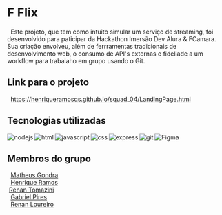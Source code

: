 # F Flix
  &nbsp; Este projeto, que tem como intuito simular um serviço de streaming, foi desenvolvido para paticipar da Hackathon Imersão Dev Alura & FCamara. Sua criação envolveu, além de ferrramentas tradicionais de desenvolvimento web, o consumo de API's externas e fideliade a um workflow para trabalaho em grupo usando o Git.

## Link para o projeto
  &nbsp; https://henriqueramosqs.github.io/squad_04/LandingPage.html
  <br>
## Tecnologias utilizadas

<img align="left" alt="nodejs" src="https://img.shields.io/badge/node.js%20-%2343853D.svg?&style=for-the-badge&logo=node.js&logoColor=white" />
<img align="left" alt="html" src="https://img.shields.io/badge/HTML5-E34F26?style=for-the-badge&logo=html5&logoColor=white" />
<img align="left" alt="javascript" src="https://img.shields.io/badge/JavaScript-323330?style=for-the-badge&logo=javascript&logoColor=F7DF1E" />
<img align="left" alt="css" src="https://img.shields.io/badge/CSS3-1572B6?style=for-the-badge&logo=css3&logoColor=white" />
<img align="left" alt="express" src="https://img.shields.io/badge/Express.js-249225?style=for-the-badge&logo=express&logoColor=white" />
<img align="left" alt="git" src="https://img.shields.io/badge/Git-F05032?style=for-the-badge&logo=git&logoColor=white" />
<img align="left" alt="Figma" src="https://img.shields.io/badge/Figma-F24E1E?style=for-the-badge&logo=figma&logoColor=white" />
<br>

## Membros do grupo
 &nbsp; <a href= "https://www.linkedin.com/in/matheus-gondra-a187a81a3/">Matheus Gondra</a>
  <br>
   &nbsp; <a href="https://www.linkedin.com/in/henrique-ramos-02b4151b0/">Henrique Ramos</a>
  <br>
   &nbsp;<a href="https://www.linkedin.com/in/renan-tomazini-b9a75263/">Renan Tomazini</a>
  <br>
   &nbsp; <a href="https://www.linkedin.com/in/gabriel-r-pires/">Gabriel Pires</a>
  <br>
   &nbsp; <a href="https://github.com/renanloureiroo">Renan Loureiro</a>
  <br>
  
